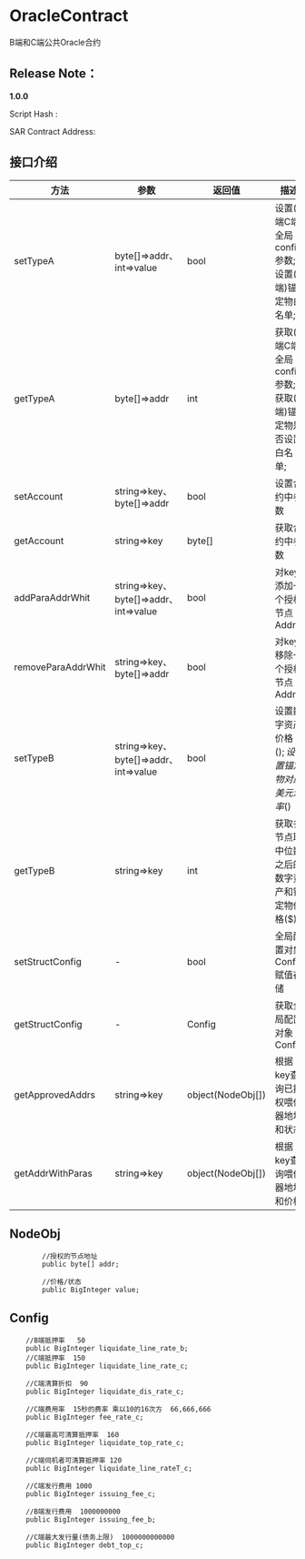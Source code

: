# OracleContract 
B端和C端公共Oracle合约

## Release Note：

**1.0.0**

Script Hash : 

SAR Contract Address: 

## 接口介绍

 方法  | 参数 | 返回值 | 描述 |
--- | --- | --- | --- 
setTypeA | byte[]=>addr、int=>value | bool | 设置(B端C端)全局config参数;设置(B端)锚定物白名单;
getTypeA | byte[]=>addr | int | 获取(B端C端)全局config参数;获取(B端)锚定物是否设置白名单;
setAccount | string=>key、byte[]=>addr | bool | 设置合约中参数
getAccount | string=>key | byte[] | 获取合约中参数
addParaAddrWhit | string=>key、byte[]=>addr、int=>value | bool | 对key添加一个授权节点Addr
removeParaAddrWhit | string=>key、byte[]=>addr | bool | 对key移除一个授权节点Addr
setTypeB | string=>key、byte[]=>addr、int=>value | bool | 设置数字资产价格($);设置锚定物对应美元汇率($)
getTypeB | string=>key | int | 获取多节点取中位数之后的数字资产和锚定物价格($)
setStructConfig | - | bool | 全局配置对象Config赋值存储
getStructConfig | - | Config | 获取全局配置对象Config
getApprovedAddrs | string=>key | object(NodeObj[]) | 根据key查询已授权喂价器地址和状态
getAddrWithParas | string=>key | object(NodeObj[]) | 根据key查询喂价器地址和价格

## NodeObj

            //授权的节点地址
            public byte[] addr; 
            
            //价格/状态
            public BigInteger value;

## Config
        //B端抵押率   50
        public BigInteger liquidate_line_rate_b;
        //C端抵押率  150
        public BigInteger liquidate_line_rate_c;

        //C端清算折扣  90
        public BigInteger liquidate_dis_rate_c;

        //C端费用率  15秒的费率 乘以10的16次方  66,666,666
        public BigInteger fee_rate_c;

        //C端最高可清算抵押率  160
        public BigInteger liquidate_top_rate_c;

        //C端伺机者可清算抵押率 120
        public BigInteger liquidate_line_rateT_c;

        //C端发行费用 1000
        public BigInteger issuing_fee_c;

        //B端发行费用  1000000000
        public BigInteger issuing_fee_b;

        //C端最大发行量(债务上限)  1000000000000
        public BigInteger debt_top_c;
